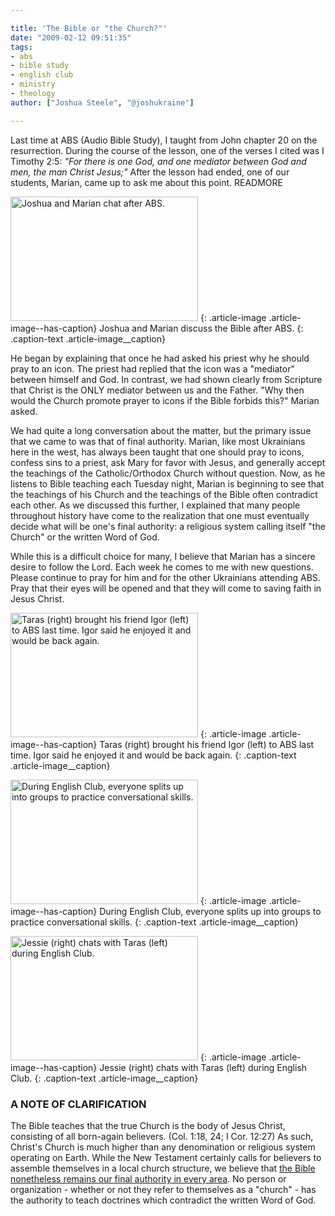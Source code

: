 ```yaml
---

title: 'The Bible or "the Church?"'
date: "2009-02-12 09:51:35"
tags:
- abs
- bible study
- english club
- ministry
- theology
author: ["Joshua Steele", "@joshukraine"]

---
```


Last time at ABS (Audio Bible Study), I taught from John chapter 20 on the resurrection. During the course of the lesson, one of the verses I cited was I Timothy 2:5: *"For there is one God, and one mediator between God and men, the man Christ Jesus;"* After the lesson had ended, one of our students, Marian, came up to ask me about this point. READMORE

<a href="//d21yo20tm8bmc2.cloudfront.net/2009/02/dsc_4871.jpg"><img class="size-medium wp-image-431" title="dsc_4871" src="//d21yo20tm8bmc2.cloudfront.net/2009/02/dsc_4871-300x199.jpg" alt="Joshua and Marian chat after ABS." width="300" height="199" /></a>
{: .article-image .article-image--has-caption}
Joshua and Marian discuss the Bible after ABS.
{: .caption-text .article-image__caption}

He began by explaining that once he had asked his priest why he should pray to an icon. The priest had replied that the icon was a "mediator" between himself and God. In contrast, we had shown clearly from Scripture that Christ is the ONLY mediator between us and the Father. "Why then would the Church promote prayer to icons if the Bible forbids this?" Marian asked.

We had quite a long conversation about the matter, but the primary issue that we came to was that of final authority. Marian, like most Ukrainians here in the west, has always been taught that one should pray to icons, confess sins to a priest, ask Mary for favor with Jesus, and generally accept the teachings of the Catholic/Orthodox Church without question. Now, as he listens to Bible teaching each Tuesday night, Marian is beginning to see that the teachings of his Church and the teachings of the Bible often contradict each other. As we discussed this further, I explained that many people throughout history have come to the realization that one must eventually decide what will be one's final authority: a religious system calling itself "the Church" or the written Word of God.

While this is a difficult choice for many, I believe that Marian has a sincere desire to follow the Lord. Each week he comes to me with new questions. Please continue to pray for him and for the other Ukrainians attending ABS. Pray that their eyes will be opened and that they will come to saving faith in Jesus Christ.

<a href="//d21yo20tm8bmc2.cloudfront.net/2009/02/dsc_4872.jpg"><img class="size-medium wp-image-432" title="dsc_4872" src="//d21yo20tm8bmc2.cloudfront.net/2009/02/dsc_4872-300x199.jpg" alt="Taras (right) brought his friend Igor (left) to ABS last time. Igor said he enjoyed it and would be back again." width="300" height="199" /></a>
{: .article-image .article-image--has-caption}
Taras (right) brought his friend Igor (left) to ABS last time. Igor said he enjoyed it and would be back again.
{: .caption-text .article-image__caption}

<a href="//d21yo20tm8bmc2.cloudfront.net/2009/02/dsc_4867.jpg"><img class="size-medium wp-image-435" title="dsc_4867" src="//d21yo20tm8bmc2.cloudfront.net/2009/02/dsc_4867-300x199.jpg" alt="During English Club, everyone splits up into groups to practice conversational skills." width="300" height="199" /></a>
{: .article-image .article-image--has-caption}
During English Club, everyone splits up into groups to practice conversational skills.
{: .caption-text .article-image__caption}

<a href="//d21yo20tm8bmc2.cloudfront.net/2009/02/dsc_4863.jpg"><img class="size-medium wp-image-436" title="dsc_4863" src="//d21yo20tm8bmc2.cloudfront.net/2009/02/dsc_4863-300x199.jpg" alt="Jessie (right) chats with Taras (left) during English Club." width="300" height="199" /></a>
{: .article-image .article-image--has-caption}
Jessie (right) chats with Taras (left) during English Club.
{: .caption-text .article-image__caption}

### A NOTE OF CLARIFICATION

The Bible teaches that the true Church is the body of Jesus Christ, consisting of all born-again believers. (Col. 1:18, 24; I Cor. 12:27) As such, Christ's Church is much higher than any denomination or religious system operating on Earth. While the New Testament certainly calls for believers to assemble themselves in a local church structure, we believe that <span style="text-decoration: underline;">the Bible nonetheless remains our final authority in every area</span>. No person or organization - whether or not they refer to themselves as a "church" - has the authority to teach doctrines which contradict the written Word of God.
